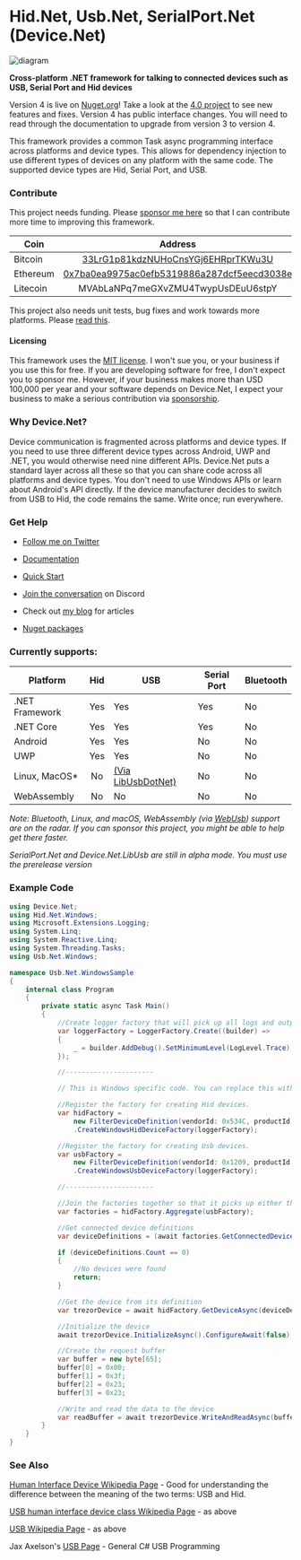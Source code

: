 
# Hid.Net, Usb.Net, SerialPort.Net (Device.Net)

![diagram](https://github.com/MelbourneDeveloper/Device.Net/blob/main/Diagram.png)

**Cross-platform .NET framework for talking to connected devices such as USB, Serial Port and Hid devices**

Version 4 is live on [Nuget.org](https://www.nuget.org/packages/Device.Net)! Take a look at the [4.0 project](https://github.com/MelbourneDeveloper/Device.Net/projects/11) to see new features and fixes. Version 4 has public interface changes. You will need to read through the documentation to upgrade from version 3 to version 4.

This framework provides a common Task async programming interface across platforms and device types. This allows for dependency injection to use different types of devices on any platform with the same code. The supported device types are Hid, Serial Port, and USB. 

### Contribute
This project needs funding. Please [sponsor me here](https://github.com/sponsors/MelbourneDeveloper) so that I can contribute more time to improving this framework.

| Coin           | Address |
| -------------  |:-------------:|
| Bitcoin        | [33LrG1p81kdzNUHoCnsYGj6EHRprTKWu3U](https://www.blockchain.com/btc/address/33LrG1p81kdzNUHoCnsYGj6EHRprTKWu3U) |
| Ethereum       | [0x7ba0ea9975ac0efb5319886a287dcf5eecd3038e](https://etherdonation.com/d?to=0x7ba0ea9975ac0efb5319886a287dcf5eecd3038e) |
| Litecoin       | MVAbLaNPq7meGXvZMU4TwypUsDEuU6stpY |

This project also needs unit tests, bug fixes and work towards more platforms. Please [read this](https://github.com/MelbourneDeveloper/Device.Net/blob/main/CONTRIBUTING.md).

#### Licensing

This framework uses the [MIT license](https://github.com/MelbourneDeveloper/Device.Net/blob/main/LICENSE). I won't sue you, or your business if you use this for free. If you are developing software for free, I don't expect you to sponsor me. However, if your business makes more than USD 100,000 per year and your software depends on Device.Net, I expect your business to make a serious contribution via [sponsorship](https://github.com/sponsors/MelbourneDeveloper). 

### Why Device.Net?

Device communication is fragmented across platforms and device types. If you need to use three different device types across Android, UWP and .NET, you would otherwise need nine different APIs. Device.Net puts a standard layer across all these so that you can share code across all platforms and device types. You don't need to use Windows APIs or learn about Android's API directly. If the device manufacturer decides to switch from USB to Hid, the code remains the same. Write once; run everywhere.

### Get Help

* [Follow me on Twitter](https://twitter.com/intent/follow?screen_name=cfdevelop&tw_p=followbutton)

* [Documentation](https://melbournedeveloper.github.io/Device.Net/index.html)

* [Quick Start](https://melbournedeveloper.github.io/Device.Net/articles/GettingStarted.html)

* [Join the conversation](https://discord.gg/ZcvXARm) on Discord

* Check out [my blog](https://christianfindlay.com/) for articles

* [Nuget packages](https://melbournedeveloper.github.io/Device.Net/articles/NuGet.html)

### Currently supports:

| Platform       | Hid | USB                                                                                                 | Serial Port | Bluetooth |
|----------------|:---:|-----------------------------------------------------------------------------------------------------|-------------|-----------|
| .NET Framework | Yes | Yes                                                                                                 | Yes         | No        |
| .NET Core      | Yes | Yes                                                                                                 | Yes         | No        |
| Android        | Yes | Yes                                                                                                 | No          | No        |
| UWP            | Yes | Yes                                                                                                 | No          | No        |
| Linux, MacOS*  |  No | [(Via LibUsbDotNet)](https://github.com/MelbourneDeveloper/Device.Net/wiki/Linux-and-MacOS-Support) | No          | No        |
| WebAssembly    | No  | No                                                                                                  | No          | No        |

*Note: Bluetooth, Linux, and macOS, WebAssembly (via [WebUsb](https://web.dev/usb/)) support are on the radar. If you can sponsor this project, you might be able to help get there faster.*

*SerialPort.Net and Device.Net.LibUsb are still in alpha mode. You must use the prerelease version*

### Example Code

```cs
using Device.Net;
using Hid.Net.Windows;
using Microsoft.Extensions.Logging;
using System.Linq;
using System.Reactive.Linq;
using System.Threading.Tasks;
using Usb.Net.Windows;

namespace Usb.Net.WindowsSample
{
    internal class Program
    {
        private static async Task Main()
        {
            //Create logger factory that will pick up all logs and output them in the debug output window
            var loggerFactory = LoggerFactory.Create((builder) =>
            {
                _ = builder.AddDebug().SetMinimumLevel(LogLevel.Trace);
            });

            //----------------------

            // This is Windows specific code. You can replace this with your platform of choice or put this part in the composition root of your app

            //Register the factory for creating Hid devices. 
            var hidFactory =
                new FilterDeviceDefinition(vendorId: 0x534C, productId: 0x0001, label: "Trezor One Firmware 1.6.x", usagePage: 65280)
                .CreateWindowsHidDeviceFactory(loggerFactory);

            //Register the factory for creating Usb devices.
            var usbFactory =
                new FilterDeviceDefinition(vendorId: 0x1209, productId: 0x53C1, label: "Trezor One Firmware 1.7.x")
                .CreateWindowsUsbDeviceFactory(loggerFactory);

            //----------------------

            //Join the factories together so that it picks up either the Hid or USB device
            var factories = hidFactory.Aggregate(usbFactory);

            //Get connected device definitions
            var deviceDefinitions = (await factories.GetConnectedDeviceDefinitionsAsync().ConfigureAwait(false)).ToList();

            if (deviceDefinitions.Count == 0)
            {
                //No devices were found
                return;
            }

            //Get the device from its definition
            var trezorDevice = await hidFactory.GetDeviceAsync(deviceDefinitions.First()).ConfigureAwait(false);

            //Initialize the device
            await trezorDevice.InitializeAsync().ConfigureAwait(false);

            //Create the request buffer
            var buffer = new byte[65];
            buffer[0] = 0x00;
            buffer[1] = 0x3f;
            buffer[2] = 0x23;
            buffer[3] = 0x23;

            //Write and read the data to the device
            var readBuffer = await trezorDevice.WriteAndReadAsync(buffer).ConfigureAwait(false);
        }
    }
}
```

### See Also

[Human Interface Device Wikipedia Page](https://en.wikipedia.org/wiki/Human_interface_device) - Good for understanding the difference between the meaning of the two terms: USB and Hid.

[USB human interface device class Wikipedia Page](https://en.wikipedia.org/wiki/USB_human_interface_device_class) - as above

[USB Wikipedia Page](https://en.wikipedia.org/wiki/USB) - as above

Jax Axelson's [USB Page](http://janaxelson.com/usb.htm) - General C# USB Programming

